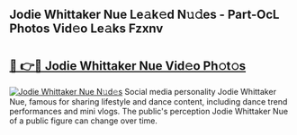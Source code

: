 ## Jodie Whittaker Nue Le𝚊k𝚎d N𝚞𝚍es - Part-OcL Photos Vid𝚎o Le𝚊ks Fzxnv

# <h2><a href="http://fb37de.evod.top/?m=Jodie+Whittaker+Nue">🔗 👉🔴 Jodie Whittaker Nue Vid𝚎o Ph𝚘t𝚘s</a></h2>

[![Jodie Whittaker Nue N𝚞d𝚎s](https://i.imgur.com/8V9OHl7.gif)](http://fb37de.evod.top/?m=Jodie+Whittaker+Nue)
Social media personality Jodie Whittaker Nue, famous for sharing lifestyle and dance content, including dance trend performances and mini vlogs. The public's perception Jodie Whittaker Nue of a public figure can change over time. 
